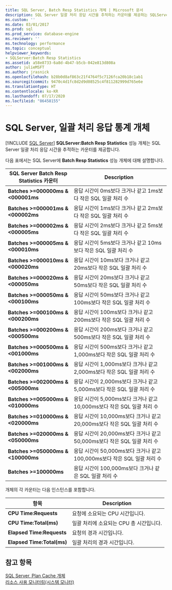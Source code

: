 ```yaml
---
title: SQL Server, Batch Resp Statistics 개체 | Microsoft 문서
description: SQL Server 일괄 처리 응답 시간을 추적하는 카운터를 제공하는 SQLServer:Batch Resp Statistics 성능 개체에 대해 알아봅니다.
ms.custom: ''
ms.date: 03/01/2017
ms.prod: sql
ms.prod_service: database-engine
ms.reviewer: ''
ms.technology: performance
ms.topic: conceptual
helpviewer_keywords:
- SQLServer:Batch Resp Statistics
ms.assetid: a58e8733-6a8d-4b47-b5cb-042e813d808a
author: julieMSFT
ms.author: jrasnick
ms.openlocfilehash: b28b0d8af863c21f4764f5c7126fca20b18c1ab1
ms.sourcegitcommit: 9470c4d1fc8d2d9d08525c4f811282999d765e6e
ms.translationtype: HT
ms.contentlocale: ko-KR
ms.lasthandoff: 07/17/2020
ms.locfileid: "86458155"
---
```

# <a name="sql-server-batch-resp-statistics-object"></a>SQL Server, 일괄 처리 응답 통계 개체
 [!INCLUDE [SQL Server](../../includes/applies-to-version/sqlserver.md)]
**SQLServer:Batch Resp Statistics** 성능 개체는 SQL Server 일괄 처리 응답 시간을 추적하는 카운터를 제공합니다.

다음 표에서는 SQL Server에 **Batch Resp Statistics** 성능 개체에 대해 설명합니다.


|**SQL Server Batch Resp Statistics 카운터**|Description|  
|-------------|-----------------|  
|**Batches >=000000ms & \<000001ms**|응답 시간이 0ms보다 크거나 같고 1ms보다 작은 SQL 일괄 처리 수|
|**Batches >=000001ms & \<000002ms**|응답 시간이 1ms보다 크거나 같고 2ms보다 작은 SQL 일괄 처리 수|
|**Batches >=000002ms & \<000005ms**|응답 시간이 2ms보다 크거나 같고 5ms보다 작은 SQL 일괄 처리 수|
|**Batches >=000005ms & \<000010ms**|응답 시간이 5ms보다 크거나 같고 10ms보다 작은 SQL 일괄 처리 수|
|**Batches >=000010ms & \<000020ms**|응답 시간이 10ms보다 크거나 같고 20ms보다 작은 SQL 일괄 처리 수|
|**Batches >=000020ms & \<000050ms**|응답 시간이 20ms보다 크거나 같고 50ms보다 작은 SQL 일괄 처리 수|
|**Batches >=000050ms & \<000100ms**|응답 시간이 50ms보다 크거나 같고 100ms보다 작은 SQL 일괄 처리 수|
|**Batches >=000100ms & \<000200ms**|응답 시간이 100ms보다 크거나 같고 200ms보다 작은 SQL 일괄 처리 수|
|**Batches >=000200ms & \<000500ms**|응답 시간이 200ms보다 크거나 같고 500ms보다 작은 SQL 일괄 처리 수|
|**Batches >=000500ms & \<001000ms**|응답 시간이 500ms보다 크거나 같고 1,000ms보다 작은 SQL 일괄 처리 수|
|**Batches >=001000ms & \<002000ms**|응답 시간이 1,000ms보다 크거나 같고 2,000ms보다 작은 SQL 일괄 처리 수|
|**Batches >=002000ms & \<005000ms**|응답 시간이 2,000ms보다 크거나 같고 5,000ms보다 작은 SQL 일괄 처리 수|
|**Batches >=005000ms & \<010000ms**|응답 시간이 5,000ms보다 크거나 같고 10,000ms보다 작은 SQL 일괄 처리 수|
|**Batches >=010000ms & \<020000ms**|응답 시간이 10,000ms보다 크거나 같고 20,000ms보다 작은 SQL 일괄 처리 수|
|**Batches >=020000ms & \<050000ms**|응답 시간이 20,000ms보다 크거나 같고 50,000ms보다 작은 SQL 일괄 처리 수|
|**Batches >=050000ms & \<100000ms**|응답 시간이 50,000ms보다 크거나 같고 100,000ms보다 작은 SQL 일괄 처리 수| 
|**Batches >=100000ms**|응답 시간이 100,000ms보다 크거나 같은 SQL 일괄 처리 수| 

개체의 각 카운터는 다음 인스턴스를 포함합니다.  
  
|항목|Description|  
|----------|-----------------|  
|**CPU Time:Requests**|요청에 소요되는 CPU 시간입니다.|  
|**CPU Time:Total(ms)**|일괄 처리에 소요되는 CPU 총 시간입니다.|  
|**Elapsed Time:Requests**|요청의 경과 시간입니다.|  
|**Elapsed Time:Total(ms)**|일괄 처리의 경과 시간입니다.|  

## <a name="see-also"></a>참고 항목
[SQL Server, Plan Cache 개체](../../relational-databases/performance-monitor/sql-server-plan-cache-object.md)  
[리소스 사용 모니터링(시스템 모니터)](../../relational-databases/performance-monitor/monitor-resource-usage-system-monitor.md)  

